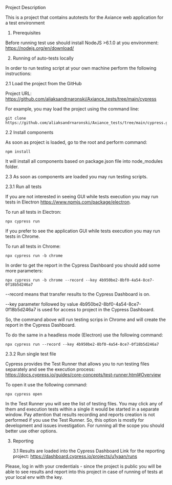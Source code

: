 Project Description

This is a project that contains autotests for the Axiance web application for a test environment



1. Prerequisites

Before running test use should install NodeJS >6.1.0 at you environment: https://nodejs.org/en/download/

2. Running of auto-tests locally

In order to run testing script at your own machine perform the following instructions:

2.1 Load the project from the GitHub

Project URL: https://github.com/aliaksandrnaronski/Axiance_tests/tree/main/cypress

For example, you may load the project using the command line:
```
git clone https://github.com/aliaksandrnaronski/Axiance_tests/tree/main/cypress.git
```
2.2 Install components

As soon as project is loaded, go to the root and perform command:
```
npm install
```
It will install all components based on package.json file into node_modules folder.

2.3 As soon as components are loaded you may run testing scripts.

2.3.1 Run all tests

If you are not interested in seeing GUI while tests execution you may run tests in Electron https://www.npmjs.com/package/electron.

To run all tests in Electron:
```
npx cypress run
```
If you prefer to see the application GUI while tests execution you may run tests in Chrome.

To run all tests in Chrome:
```
npx cypress run -b chrome
```
In order to get the report in the Cypress Dashboard you should add some more parameters:
```
npx cypress run -b chrome --record --key 4b950be2-8bf0-4a54-8ce7-0f18b5d246a7
```
--record means that transfer results to the Cypress Dashboard is on.

--key parameter followed by value 4b950be2-8bf0-4a54-8ce7-0f18b5d246a7 is used for access to project in the Cypress Dashboard.

So, the command above will run testing scrips in Chrome and will create the report in the Cypress Dashboard.

To do the same in a headless mode (Electron) use the following command:
```
npx cypress run --record --key 4b950be2-8bf0-4a54-8ce7-0f18b5d246a7
```
2.3.2 Run single test file

Cypress provides the Test Runner that allows you to run testing files separately and see the execution process: https://docs.cypress.io/guides/core-concepts/test-runner.html#Overview

To open it use the following command:
```
npx cypress open
```
In the Test Runner you will see the list of testing files. You may click any of them and execution tests within a single it would be started in a separate window. Pay attention that results recording and reports creation is not performed if you use the Test Runner. So, this option is mostly for development and issues investigation. For running all the scope you should better use other options.

3. Reporting

   3.1 Results are loaded into the Cypress Dashboard
   Link for the reporting project: https://dashboard.cypress.io/projects/u1yaan/runs 

Please, log in with your credentials - since the project is public you will be able to see results and report into this project in case of running of tests at your local env with the key.